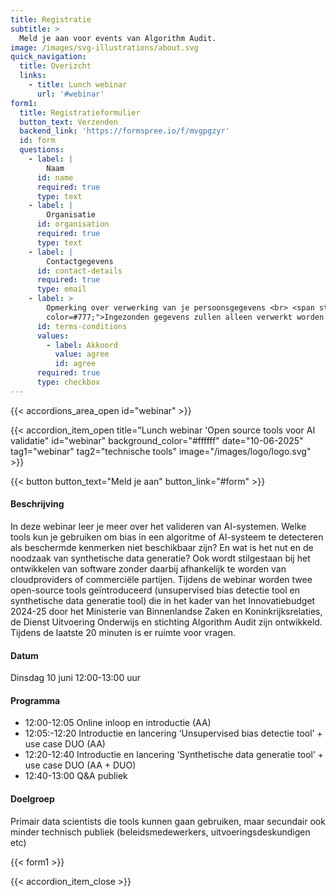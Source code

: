 ```yaml
---
title: Registratie
subtitle: >
  Meld je aan voor events van Algorithm Audit.
image: /images/svg-illustrations/about.svg
quick_navigation:
  title: Overizcht
  links:
    - title: Lunch webinar
      url: '#webinar'
form1:
  title: Registratieformulier
  button_text: Verzenden
  backend_link: 'https://formspree.io/f/mvgpgzyr'
  id: form
  questions:
    - label: |
        Naam
      id: name
      required: true
      type: text
    - label: |
        Organisatie
      id: organisation
      required: true
      type: text
    - label: |
        Contactgegevens
      id: contact-details
      required: true
      type: email
    - label: >
        Opmerking over verwerking van je persoonsgegevens <br> <span style="font-size:12px;
        color=#777;">Ingezonden gegevens zullen alleen verwerkt worden voor het hierboven beschreven doel, voor minimale tijd worden opgeslagen en zullen in een veilige omgeving worden opgeslagen.</span>
      id: terms-conditions
      values:
        - label: Akkoord
          value: agree
          id: agree
      required: true
      type: checkbox
---
```


{{< accordions_area_open id="webinar" >}}

{{< accordion_item_open title="Lunch webinar 'Open source tools voor AI validatie" id="webinar" background_color="#ffffff" date="10-06-2025" tag1="webinar" tag2="technische tools" image="/images/logo/logo.svg" >}}

{{< button button_text="Meld je aan" button_link="#form" >}}

#### Beschrijving
In deze webinar leer je meer over het valideren van AI-systemen. Welke tools kun je gebruiken om bias in een algoritme of AI-systeem te detecteren als beschermde kenmerken niet beschikbaar zijn? En wat is het nut en de noodzaak van synthetische data generatie? Ook wordt stilgestaan bij het ontwikkelen van software zonder daarbij afhankelijk te worden van cloudproviders of commerciële partijen. Tijdens de webinar worden twee open-source tools geïntroduceerd (unsupervised bias detectie tool en synthetische data generatie tool) die in het kader van het Innovatiebudget 2024-25 door het Ministerie van Binnenlandse Zaken en Koninkrijksrelaties, de Dienst Uitvoering Onderwijs en stichting Algorithm Audit zijn ontwikkeld. Tijdens de laatste 20 minuten is er ruimte voor vragen.

#### Datum
Dinsdag 10 juni 12:00-13:00 uur

#### Programma
- 12:00-12:05 Online inloop en introductie (AA)
- 12:05:-12:20 Introductie en lancering ‘Unsupervised bias detectie tool’ + use case DUO (AA)
- 12:20-12:40 Introductie en lancering ‘Synthetische data generatie tool’ + use case DUO (AA + DUO)
- 12:40-13:00 Q&A publiek

#### Doelgroep 
Primair data scientists die tools kunnen gaan gebruiken, maar secundair ook minder technisch publiek (beleidsmedewerkers, uitvoeringsdeskundigen etc)

{{< form1 >}}

{{< accordion_item_close >}}
